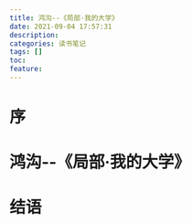 ```yaml
---
title: 鸿沟--《局部·我的大学》
date: 2021-09-04 17:57:31
description: 
categories: 读书笔记
tags: [] 
toc: 
feature: 
---
```


# 序
<!-- more -->

# 鸿沟--《局部·我的大学》

# 结语